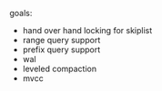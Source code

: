 goals:
 - hand over hand locking for skiplist
 - range query support
 - prefix query support
 - wal
 - leveled compaction
 - mvcc
